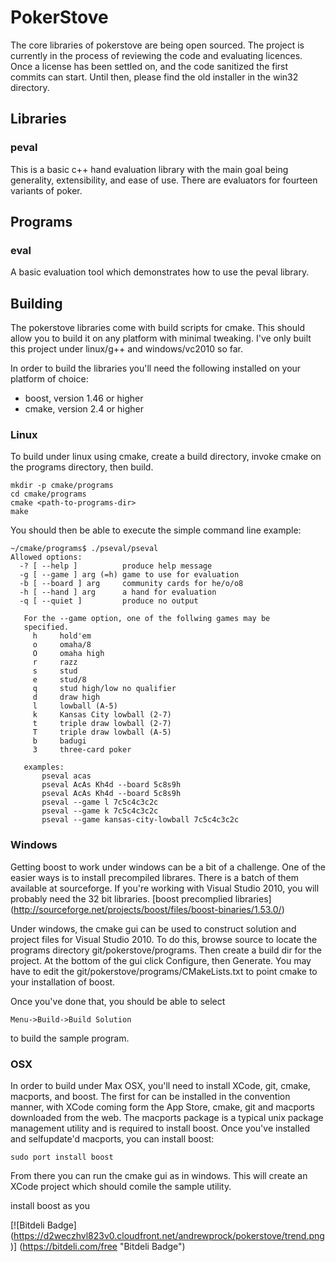 PokerStove
==========

The core libraries of pokerstove are being open sourced.  The project
is currently in the process of reviewing the code and evaluating
licences.  Once a license has been settled on, and the code sanitized
the first commits can start.  Until then, please find the old
installer in the win32 directory.

## Libraries

### peval

This is a basic c++ hand evaluation library with the main goal being generality,
extensibility, and ease of use.  There are evaluators for fourteen variants of
poker.

## Programs

### eval

A basic evaluation tool which demonstrates how to use the peval library.

## Building

The pokerstove libraries come with build scripts for cmake.  This
should allow you to build it on any platform with minimal
tweaking.  I've only built this project under linux/g++ and
windows/vc2010 so far.

In order to build the libraries you'll need the following
installed on your platform of choice:

* boost, version 1.46 or higher
* cmake, version 2.4 or higher

### Linux

To build under linux using cmake, create a build directory,
invoke cmake on the programs directory, then build.

    mkdir -p cmake/programs
    cd cmake/programs
    cmake <path-to-programs-dir>
    make

You should then be able to execute the simple command line
example:

    ~/cmake/programs$ ./pseval/pseval
    Allowed options:
      -? [ --help ]          produce help message
      -g [ --game ] arg (=h) game to use for evaluation
      -b [ --board ] arg     community cards for he/o/o8
      -h [ --hand ] arg      a hand for evaluation
      -q [ --quiet ]         produce no output
    
       For the --game option, one of the follwing games may be
       specified.
         h     hold'em
         o     omaha/8
         O     omaha high
         r     razz
         s     stud
         e     stud/8
         q     stud high/low no qualifier
         d     draw high
         l     lowball (A-5)
         k     Kansas City lowball (2-7)
         t     triple draw lowball (2-7)
         T     triple draw lowball (A-5)
         b     badugi
         3     three-card poker
    
       examples:
           pseval acas
           pseval AcAs Kh4d --board 5c8s9h
           pseval AcAs Kh4d --board 5c8s9h
           pseval --game l 7c5c4c3c2c
           pseval --game k 7c5c4c3c2c
           pseval --game kansas-city-lowball 7c5c4c3c2c

    
### Windows

Getting boost to work under windows can be a bit of a challenge.
One of the easier ways is to install precompiled librares.  There
is a batch of them available at sourceforge. If you're working
with Visual Studio 2010, you will probably need the 32 bit
libraries.  [boost precomplied libraries]
(http://sourceforge.net/projects/boost/files/boost-binaries/1.53.0/)


Under windows, the cmake gui can be used to construct solution
and project files for Visual Studio 2010.  To do this, browse
source to locate the programs directory git/pokerstove/programs.
Then create a build dir for the project.  At the bottom of the
gui click Configure, then Generate.  You may have to edit the
git/pokerstove/programs/CMakeLists.txt to point cmake to your
installation of boost.

Once you've done that, you should be able to select 

    Menu->Build->Build Solution

to build the sample program.

### OSX

In order to build under Max OSX, you'll need to install XCode,
git, cmake, macports, and boost.  The first for can be installed
in the convention manner, with XCode coming form the App Store, cmake,
git and macports downloaded from the web.  The macports package is a
typical unix package management utility and is required to install boost.
Once you've installed and selfupdate'd macports, you can install boost:

    sudo port install boost
    
From there you can run the cmake gui as in windows.  This will create
an XCode project which should comile the sample utility.

install boost as you 

[![Bitdeli Badge]
(https://d2weczhvl823v0.cloudfront.net/andrewprock/pokerstove/trend.png)]
(https://bitdeli.com/free "Bitdeli Badge")
